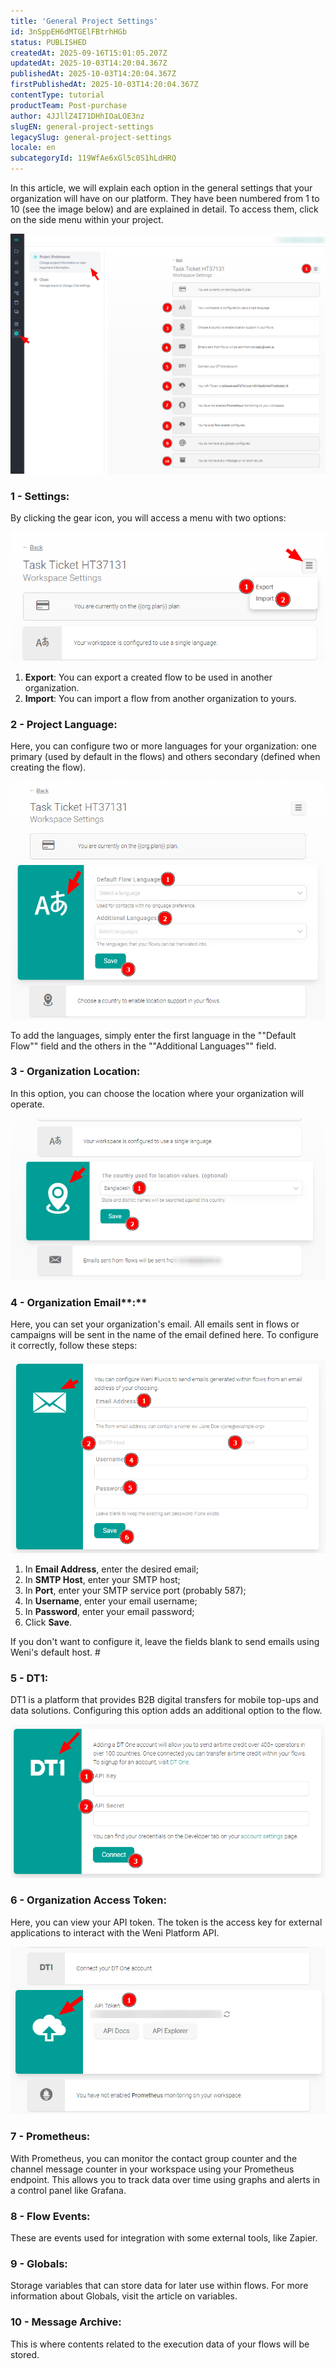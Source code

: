 ```yaml
---
title: 'General Project Settings'
id: 3nSppEH6dMTGElFBtrhHGb
status: PUBLISHED
createdAt: 2025-09-16T15:01:05.207Z
updatedAt: 2025-10-03T14:20:04.367Z
publishedAt: 2025-10-03T14:20:04.367Z
firstPublishedAt: 2025-10-03T14:20:04.367Z
contentType: tutorial
productTeam: Post-purchase
author: 4JJllZ4I71DHhIOaLOE3nz
slugEN: general-project-settings
legacySlug: general-project-settings
locale: en
subcategoryId: 119WfAe6xGl5c0S1hLdHRQ
---
```


In this article, we will explain each option in the general settings that your organization will have on our platform. They have been numbered from 1 to 10 (see the image below) and are explained in detail. To access them, click on the side menu within your project.

![](https://raw.githubusercontent.com/vtexdocs/help-center-content/refs/heads/main/docs/en/tutorials/weni-by-vtex/weni-settings/general-project-settings_1.png)

### 1 - Settings:

By clicking the gear icon, you will access a menu with two options:

![](https://raw.githubusercontent.com/vtexdocs/help-center-content/refs/heads/main/docs/en/tutorials/weni-by-vtex/weni-settings/general-project-settings_2.png)

1. **Export**: You can export a created flow to be used in another organization.
2. **Import**: You can import a flow from another organization to yours.

### 2 - Project Language:

Here, you can configure two or more languages for your organization: one primary (used by default in the flows) and others secondary (defined when creating the flow). ​ 

![](https://raw.githubusercontent.com/vtexdocs/help-center-content/refs/heads/main/docs/en/tutorials/weni-by-vtex/weni-settings/general-project-settings_3.png)

To add the languages, simply enter the first language in the ""Default Flow"" field and the others in the ""Additional Languages"" field.

### 3 - Organization Location:

In this option, you can choose the location where your organization will operate. ​ 

![](https://raw.githubusercontent.com/vtexdocs/help-center-content/refs/heads/main/docs/en/tutorials/weni-by-vtex/weni-settings/general-project-settings_4.png)

### 4 - Organization Email**:**

Here, you can set your organization's email. All emails sent in flows or campaigns will be sent in the name of the email defined here. To configure it correctly, follow these steps:

![](https://raw.githubusercontent.com/vtexdocs/help-center-content/refs/heads/main/docs/en/tutorials/weni-by-vtex/weni-settings/general-project-settings_5.png)

1. In **Email Address**, enter the desired email;
2. In **SMTP Host**, enter your SMTP host;
3. In **Port**, enter your SMTP service port (probably 587);
4. In **Username**, enter your email username;
5. In **Password**, enter your email password;
6. Click **Save**.

If you don't want to configure it, leave the fields blank to send emails using Weni's default host. #

### 5 - DT1:

DT1 is a platform that provides B2B digital transfers for mobile top-ups and data solutions. Configuring this option adds an additional option to the flow. ​ 

![](https://raw.githubusercontent.com/vtexdocs/help-center-content/refs/heads/main/docs/en/tutorials/weni-by-vtex/weni-settings/general-project-settings_6.png)

### 6 - Organization Access Token:

Here, you can view your API token. The token is the access key for external applications to interact with the Weni Platform API. ​ 

![](https://raw.githubusercontent.com/vtexdocs/help-center-content/refs/heads/main/docs/en/tutorials/weni-by-vtex/weni-settings/general-project-settings_7.png)

### 7 - Prometheus:

With Prometheus, you can monitor the contact group counter and the channel message counter in your workspace using your Prometheus endpoint. This allows you to track data over time using graphs and alerts in a control panel like Grafana.

### 8 - Flow Events:

These are events used for integration with some external tools, like Zapier.

### 9 - Globals:

Storage variables that can store data for later use within flows. For more information about Globals, visit the article on variables.

### 10 - Message Archive:

This is where contents related to the execution data of your flows will be stored.
